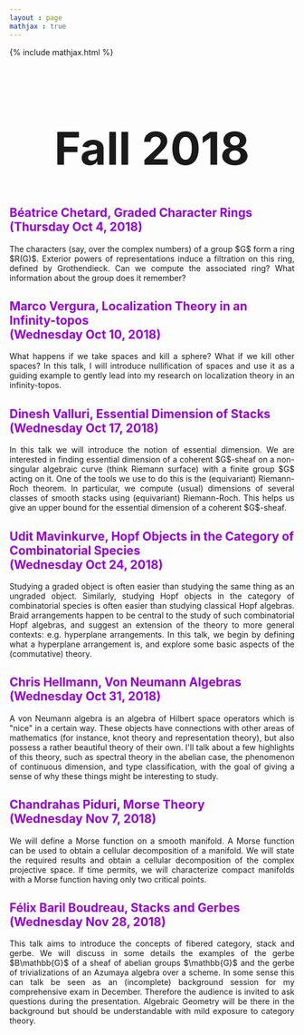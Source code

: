 ```yaml
---
layout : page
mathjax : true
---
```

{% include mathjax.html %}

<center> <h1 style="font-size:80px">Fall 2018 </h1> </center>

<h2 style="color:darkviolet"> Béatrice Chetard, Graded Character Rings <br/> (Thursday Oct 4, 2018) </h2>
<p style='text-align: justify;'>
The characters (say, over the complex numbers) of a group $G$ form a ring $R(G)$. Exterior powers of representations induce a filtration on this ring, defined by Grothendieck. Can we compute the associated ring? What information about the group does it remember?
</p>

<h2 style="color:darkviolet"> Marco Vergura, Localization Theory in an Infinity-topos <br/> (Wednesday Oct 10, 2018) </h2>
<p style='text-align: justify;'>
What happens if we take spaces and kill a sphere? What if we kill other spaces? In this talk, I will introduce nullification of spaces and use it as a guiding example to gently lead into my research on localization theory in an infinity-topos.
</p>

<h2 style="color:darkviolet"> Dinesh Valluri, Essential Dimension of Stacks <br/> (Wednesday Oct 17, 2018) </h2>
<p style='text-align: justify;'>
In this talk we will introduce the notion of essential dimension. We are interested in finding essential dimension of a coherent $G$-sheaf on a non-singular algebraic curve (think Riemann surface) with a finite group $G$ acting on it. One of the tools we use to do this is the (equivariant) Riemann-Roch theorem. In particular, we compute (usual) dimensions of several classes of smooth stacks using (equivariant) Riemann-Roch. This helps us give an upper bound for the essential dimension of a coherent $G$-sheaf.
</p>

<h2 style="color:darkviolet"> Udit Mavinkurve, Hopf Objects in the Category of Combinatorial Species <br/> (Wednesday Oct 24, 2018) </h2>
<p style='text-align: justify;'>
Studying a graded object is often easier than studying the same thing as an ungraded object. Similarly, studying Hopf objects in the category of combinatorial species is often easier than studying classical Hopf algebras. Braid arrangements happen to be central to the study of such combinatorial Hopf algebras, and suggest an extension of the theory to more general contexts: e.g. hyperplane arrangements. In this talk, we begin by defining what a hyperplane arrangement is, and explore some basic aspects of the (commutative) theory.
</p>

<h2 style="color:darkviolet"> Chris Hellmann, Von Neumann Algebras <br/> (Wednesday Oct 31, 2018) </h2>
<p style='text-align: justify;'>
A von Neumann algebra is an algebra of Hilbert space operators which is "nice" in a certain way. These objects have connections with other areas of mathematics (for instance, knot theory and representation theory), but also possess a rather beautiful theory of their own. I'll talk about a few highlights of this theory, such as spectral theory in the abelian case, the phenomenon of continuous dimension, and type classification, with the goal of giving a sense of why these things might be interesting to study.
</p>

<h2 style="color:darkviolet"> Chandrahas Piduri, Morse Theory <br/> (Wednesday Nov 7, 2018) </h2>
<p style='text-align: justify;'>
We will define a Morse function on a smooth manifold. A Morse function can be used to obtain a cellular decomposition of a manifold. We will state the required results and obtain a cellular decomposition of the complex projective space. If time permits, we will characterize compact manifolds with a Morse function having only two critical points.
</p>

<h2 style="color:darkviolet"> Félix Baril Boudreau, Stacks and Gerbes <br/> (Wednesday Nov 28, 2018) </h2>
<p style='text-align: justify;'>
This talk aims to introduce the concepts of fibered category, stack and gerbe. We will discuss in some details the examples of the gerbe $B\mathbb{G}$ of a sheaf of abelian groups $\mathbb{G}$ and the gerbe of trivializations of an Azumaya algebra over a scheme. In some sense this can talk be seen as an (incomplete) background session for my comprehensive exam in December. Therefore the audience is invited to ask questions during the presentation. Algebraic Geometry will be there in the background but should be understandable with mild exposure to category theory.
</p>
